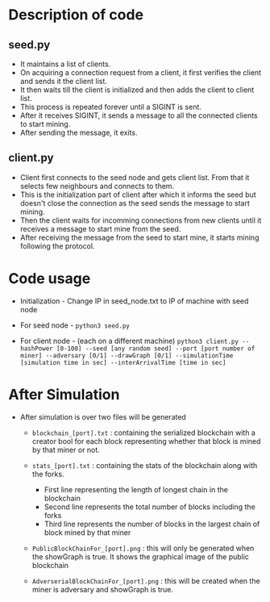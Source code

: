 # Description of code
## seed.py
- It maintains a list of clients. 
- On acquiring a connection request from a client, it first verifies the client and sends it the client list. 
- It then waits till the client is initialized and then adds the client to client list. 
- This process is repeated forever until a SIGINT is sent.
- After it receives SIGINT, it sends a message to all the connected clients to start mining.
- After sending the message, it exits.

## client.py
- Client first connects to the seed node and gets client list. From that it selects few neighbours and connects to them. 
- This is the initialization part of client after which it informs the seed but doesn't close the connection as the seed sends the message to start mining.
- Then the client waits for incomming connections from new clients until it receives a message to start mine from the seed.
- After receiving the message from the seed to start mine, it starts mining following the protocol.

# Code usage
- Initialization - 
Change IP in seed_node.txt to IP of machine with seed node

- For seed node -
    `python3 seed.py` 

- For client node - (each on a different machine)
    `python3 client.py --hashPower [0-100] --seed [any random seed] --port [port number of miner] --adversary [0/1] --drawGraph [0/1] --simulationTime [simulation time in sec] --interArrivalTime [time in sec]`

# After Simulation
- After simulation is over two files will be generated 
    
    - `blockchain_[port].txt` : containing the serialized blockchain with a creator bool for each block representing whether that block is mined by that miner or not.
    
    - `stats_[port].txt` : containing the stats of the blockchain along with the forks.
        - First line representing the length of longest chain in the blockchain
        -  Second line represents the total number of blocks including the forks
        -  Third line represents the number of blocks in the largest chain of block mined by that miner

    - `PublicBlockChainFor_[port].png` : this will only be generated when the showGraph is true. It shows the graphical image of the public blockchain
    - `AdverserialBlockChainFor_[port].png` : this will be created when the miner is adversary and showGraph is true.
  
